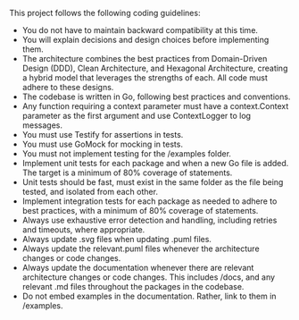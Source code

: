 This project follows the following coding guidelines:
* You do not have to maintain backward compatibility at this time.
* You will explain decisions and design choices before implementing them.
* The architecture combines the best practices from Domain-Driven Design (DDD), Clean Architecture, and Hexagonal Architecture, creating a hybrid model that leverages the strengths of each.  All code must adhere to these designs.
* The codebase is written in Go, following best practices and conventions.
* Any function requiring a context parameter must have a context.Context parameter as the first argument and use ContextLogger to log messages.
* You must use Testify for assertions in tests.
* You must use GoMock for mocking in tests.
* You must not implement testing for the /examples folder.
* Implement unit tests for each package and when a new Go file is added.  The target is a minimum of 80% coverage of statements.  
* Unit tests should be fast, must exist in the same folder as the file being tested, and isolated from each other.
* Implement integration tests for each package as needed to adhere to best practices, with a minimum of 80% coverage of statements.
* Always use exhaustive error detection and handling, including retries and timeouts, where appropriate.
* Always update .svg files when updating .puml files.
* Always update the relevant.puml files whenever the architecture changes or code changes.
* Always update the documentation whenever there are relevant architecture changes or code changes.  This includes /docs, and any relevant .md files throughout the packages in the codebase.
* Do not embed examples in the documentation.  Rather, link to them in /examples.